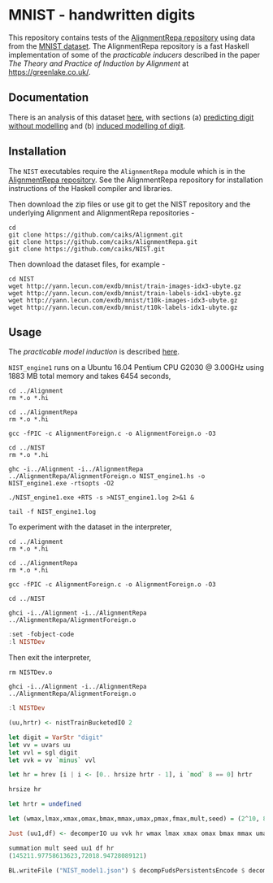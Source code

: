 # MNIST - handwritten digits

This repository contains tests of the [AlignmentRepa repository](https://github.com/caiks/AlignmentRepa) using data from the [MNIST dataset](http://yann.lecun.com/exdb/mnist/). The AlignmentRepa repository is a fast Haskell implementation of some of the *practicable inducers* described in the paper *The Theory and Practice of Induction by Alignment* at https://greenlake.co.uk/. 

## Documentation

There is an analysis of this dataset [here](https://greenlake.co.uk/pages/dataset_NIST), with sections (a) [predicting digit without modelling](https://greenlake.co.uk/pages/dataset_NIST#Predicting_digit_without_modelling) and (b) [induced modelling of digit](https://greenlake.co.uk/pages/dataset_NIST#Induced_modelling_of_digit). 

## Installation

The `NIST` executables require the `AlignmentRepa` module which is in the [AlignmentRepa repository](https://github.com/caiks/AlignmentRepa). See the AlignmentRepa repository for installation instructions of the Haskell compiler and libraries.

Then download the zip files or use git to get the NIST repository and the underlying Alignment and AlignmentRepa repositories -
```
cd
git clone https://github.com/caiks/Alignment.git
git clone https://github.com/caiks/AlignmentRepa.git
git clone https://github.com/caiks/NIST.git
```
Then download the dataset files, for example -
```
cd NIST
wget http://yann.lecun.com/exdb/mnist/train-images-idx3-ubyte.gz
wget http://yann.lecun.com/exdb/mnist/train-labels-idx1-ubyte.gz
wget http://yann.lecun.com/exdb/mnist/t10k-images-idx3-ubyte.gz
wget http://yann.lecun.com/exdb/mnist/t10k-labels-idx1-ubyte.gz
```

## Usage

The *practicable model induction* is described [here](https://greenlake.co.uk/pages/dataset_NIST_model1).

`NIST_engine1` runs on a Ubuntu 16.04 Pentium CPU G2030 @ 3.00GHz using 1883 MB total memory and takes 6454 seconds,

```
cd ../Alignment
rm *.o *.hi

cd ../AlignmentRepa
rm *.o *.hi

gcc -fPIC -c AlignmentForeign.c -o AlignmentForeign.o -O3

cd ../NIST
rm *.o *.hi

ghc -i../Alignment -i../AlignmentRepa ../AlignmentRepa/AlignmentForeign.o NIST_engine1.hs -o NIST_engine1.exe -rtsopts -O2

./NIST_engine1.exe +RTS -s >NIST_engine1.log 2>&1 &

tail -f NIST_engine1.log

```

To experiment with the dataset in the interpreter,
```
cd ../Alignment
rm *.o *.hi

cd ../AlignmentRepa
rm *.o *.hi

gcc -fPIC -c AlignmentForeign.c -o AlignmentForeign.o -O3

cd ../NIST

ghci -i../Alignment -i../AlignmentRepa ../AlignmentRepa/AlignmentForeign.o
```

```hs
:set -fobject-code
:l NISTDev
```
Then exit the interpreter,
```
rm NISTDev.o

ghci -i../Alignment -i../AlignmentRepa ../AlignmentRepa/AlignmentForeign.o
```

```hs
:l NISTDev

(uu,hrtr) <- nistTrainBucketedIO 2

let digit = VarStr "digit"
let vv = uvars uu
let vvl = sgl digit
let vvk = vv `minus` vvl

let hr = hrev [i | i <- [0.. hrsize hrtr - 1], i `mod` 8 == 0] hrtr 

hrsize hr

let hrtr = undefined

let (wmax,lmax,xmax,omax,bmax,mmax,umax,pmax,fmax,mult,seed) = (2^10, 8, 2^10, 10, (10*3), 3, 2^8, 1, 15, 1, 5)

Just (uu1,df) <- decomperIO uu vvk hr wmax lmax xmax omax bmax mmax umax pmax fmax mult seed

summation mult seed uu1 df hr
(145211.97758613623,72018.94728089121)

BL.writeFile ("NIST_model1.json") $ decompFudsPersistentsEncode $ decompFudsPersistent df

```

